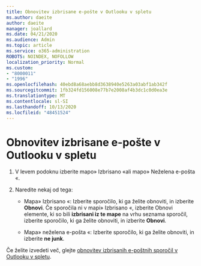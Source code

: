```yaml
---
title: Obnovitev izbrisane e-pošte v Outlooku v spletu
ms.author: daeite
author: daeite
manager: joallard
ms.date: 04/21/2020
ms.audience: Admin
ms.topic: article
ms.service: o365-administration
ROBOTS: NOINDEX, NOFOLLOW
localization_priority: Normal
ms.custom:
- "8000011"
- "1996"
ms.openlocfilehash: 40ebd8a68aebb8d3638940e5263a03abf1ab342f
ms.sourcegitcommit: 1fb324fd156008e77b7e2008af4b3dc1c0d0ea3e
ms.translationtype: MT
ms.contentlocale: sl-SI
ms.lasthandoff: 10/13/2020
ms.locfileid: "48451524"
---
```

# <a name="recover-deleted-email-in-outlook-on-the-web"></a>Obnovitev izbrisane e-pošte v Outlooku v spletu

1. V levem podoknu izberite mapo» Izbrisano «ali mapo» Neželena e-pošta «.

2. Naredite nekaj od tega:

    - Mapa» Izbrisano «: Izberite sporočilo, ki ga želite obnoviti, in izberite **Obnovi**. Če sporočila ni v mapi» Izbrisano «, izberite Obnovi elemente, ki so bili **izbrisani iz te mape** na vrhu seznama sporočil, izberite sporočilo, ki ga želite obnoviti, in izberite **Obnovi**.

    - Mapa» neželena e-pošta «: Izberite sporočilo, ki ga želite obnoviti, in izberite **ne junk**.

Če želite izvedeti več, glejte [obnovitev izbrisanih e-poštnih sporočil v Outlooku v spletu](https://support.office.com/article/a8ca78ac-4721-4066-95dd-571842e9fb11).
